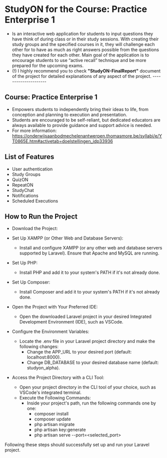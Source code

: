 # StudyON for the Course: Practice Enterprise 1
- Is an interactive web application for students to input questions they have think of during class or in their study sessions. With creating their study groups and the specified courses in it, they will challenge each other for to have as much as right answers possible from the questions they have created for each other. Main goal of the application is to encourage students to use “active recall” technique and be more prepared for the upcoming exams.
- (!) I highly recommend you to check **"StudyON-FinalReport"** document of the project for detailed explanations of any aspect of the project.
                                        ---------------------

## Course: Practice Enterprise 1
- Empowers students to independently bring their ideas to life, from conception and planning to execution and presentation.
- Students are encouraged to be self-reliant, but dedicated educators are always available to provide guidance and support advice is needed.
- For more information: https://onderwijsaanbodmechelenantwerpen.thomasmore.be/syllabi/e/YT0865E.htm#activetab=doelstellingen_idp33936

## List of Features
- User authentication
- Study Groups
- QuizON
- RepeatON
- StudyChat
- Notifications
- Scheduled Executions


## How to Run the Project
- Download the Project:
  
- Set Up XAMPP (or Other Web and Database Servers):
    - Install and configure XAMPP (or any other web and database servers supported by Laravel). Ensure that Apache and MySQL are running.

- Set Up PHP:
    - Install PHP and add it to your system's PATH if it's not already done.

- Set Up Composer:
    - Install Composer and add it to your system's PATH if it's not already done.

- Open the Project with Your Preferred IDE:
    - Open the downloaded Laravel project in your desired Integrated Development Environment (IDE), such as VSCode.

- Configure the Environment Variables:
    - Locate the .env file in your Laravel project directory and make the following changes:
        - Change the APP_URL to your desired port (default: localhost:8000).
        - Change DB_DATABASE to your desired database name (default: studyon_alpha).

- Access the Project Directory with a CLI Tool:
    - Open your project directory in the CLI tool of your choice, such as VSCode's integrated terminal.
    - Execute the Following Commands:
        - Inside your project's path, run the following commands one by one:
            - composer install
            - composer update
            - php artisan migrate
            - php artisan key:generate
            - php artisan serve --port=<selected_port>

Following these steps should successfully set up and run your Laravel project.
